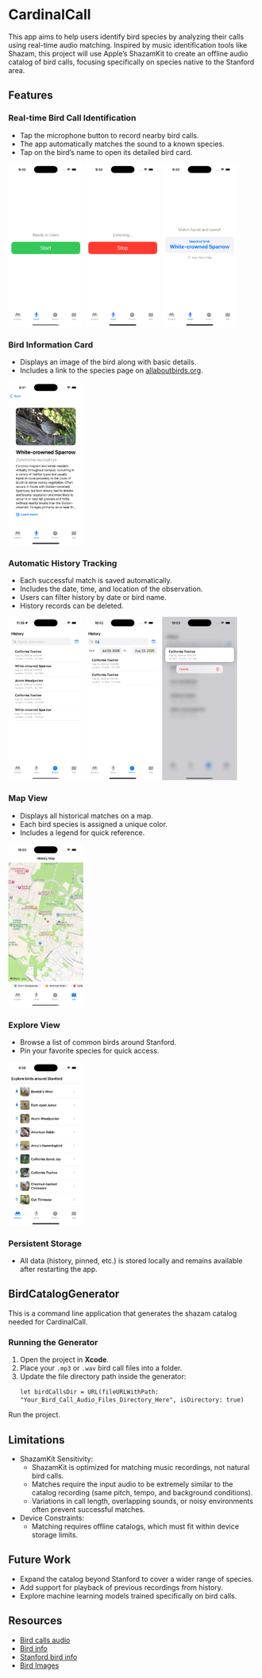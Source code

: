 # CardinalCall
This app aims to help users identify bird species by analyzing their calls using real-time audio matching. Inspired by music identification tools like Shazam, this project will use Apple’s ShazamKit to create an offline audio catalog of bird calls, focusing specifically on species native to the Stanford area. 

## Features

### Real-time Bird Call Identification
- Tap the microphone button to record nearby bird calls.  
- The app automatically matches the sound to a known species.  
- Tap on the bird’s name to open its detailed bird card.  

<p float="left">
    <img src="https://github.com/daironghan/cardinal-call/blob/main/Screenshots/Simulator%20Screenshot%20-%20iPhone%2016%20Pro%20-%202025-08-23%20at%2021.40.03.png?raw=true" width="30%" />
    <img src="https://github.com/daironghan/cardinal-call/blob/main/Screenshots/Simulator%20Screenshot%20-%20iPhone%2016%20Pro%20-%202025-08-23%20at%2021.40.35.png?raw=true" width="30%" />
    <img src="https://github.com/daironghan/cardinal-call/blob/main/Screenshots/Simulator%20Screenshot%20-%20iPhone%2016%20Pro%20-%202025-08-23%20at%2021.40.21.png?raw=true" width="30%" />
</p>


### Bird Information Card
- Displays an image of the bird along with basic details.  
- Includes a link to the species page on [allaboutbirds.org](https://www.allaboutbirds.org).  

<img src="https://github.com/daironghan/cardinal-call/blob/main/Screenshots/Simulator%20Screenshot%20-%20iPhone%2016%20Pro%20-%202025-08-23%20at%2021.41.06.png?raw=true" width="30%" />

### Automatic History Tracking
- Each successful match is saved automatically.  
- Includes the date, time, and location of the observation.  
- Users can filter history by date or bird name.  
- History records can be deleted.

<p float="left"> 
    <img src="https://github.com/daironghan/cardinal-call/blob/main/Screenshots/Simulator%20Screenshot%20-%20iPhone%2016%20Pro%20-%202025-08-23%20at%2023.39.09.png?raw=true" width="30%" />
    <img src="https://github.com/daironghan/cardinal-call/blob/main/Screenshots/Simulator%20Screenshot%20-%20iPhone%2016%20Pro%20-%202025-08-23%20at%2022.02.57.png?raw=true" width="30%" />
    <img src="https://github.com/daironghan/cardinal-call/blob/main/Screenshots/Simulator%20Screenshot%20-%20iPhone%2016%20Pro%20-%202025-08-23%20at%2022.03.08.png?raw=true" width="30%" />
</p>

### Map View
- Displays all historical matches on a map.  
- Each bird species is assigned a unique color.  
- Includes a legend for quick reference.

<img src="https://github.com/daironghan/cardinal-call/blob/main/Screenshots/Simulator%20Screenshot%20-%20iPhone%2016%20Pro%20-%202025-08-23%20at%2022.03.37.png?raw=true" width="30%" />

### Explore View
- Browse a list of common birds around Stanford.  
- Pin your favorite species for quick access.

<img src="https://github.com/daironghan/cardinal-call/blob/main/Screenshots/Simulator%20Screenshot%20-%20iPhone%2016%20Pro%20-%202025-08-23%20at%2021.39.51.png?raw=true" width="30%" />

### Persistent Storage
- All data (history, pinned, etc.) is stored locally and remains available after restarting the app.  


## BirdCatalogGenerator
This is a command line application that generates the shazam catalog needed for CardinalCall. 
### Running the Generator
1. Open the project in **Xcode**.  
2. Place your `.mp3` or `.wav` bird call files into a folder.  
3. Update the file directory path inside the generator:  
    ```swift=
    let birdCallsDir = URL(fileURLWithPath: "Your_Bird_Call_Audio_Files_Directory_Here", isDirectory: true)
    ```
Run the project.
## Limitations
- ShazamKit Sensitivity:
    - ShazamKit is optimized for matching music recordings, not natural bird calls.
    - Matches require the input audio to be extremely similar to the catalog recording (same pitch, tempo, and background conditions).
    - Variations in call length, overlapping sounds, or noisy environments often prevent successful matches.
- Device Constraints:
    - Matching requires offline catalogs, which must fit within device storage limits.

## Future Work
- Expand the catalog beyond Stanford to cover a wider range of species.
- Add support for playback of previous recordings from history.
- Explore machine learning models trained specifically on bird calls.

## Resources
- [Bird calls audio](https://xeno-canto.org/) 
- [Bird info](https://www.birds.cornell.edu/home/)
- [Stanford bird info](https://web.stanford.edu/group/stanfordbirds/text/uspecies/tax_species.html)
- [Bird Images](https://unsplash.com/)
